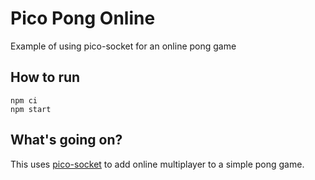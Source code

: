 # Pico Pong Online

Example of using pico-socket for an online pong game

## How to run

```
npm ci
npm start
```

## What's going on?

This uses [pico-socket](https://github.com/JRJurman/pico-socket) to add online multiplayer to a simple pong game.
